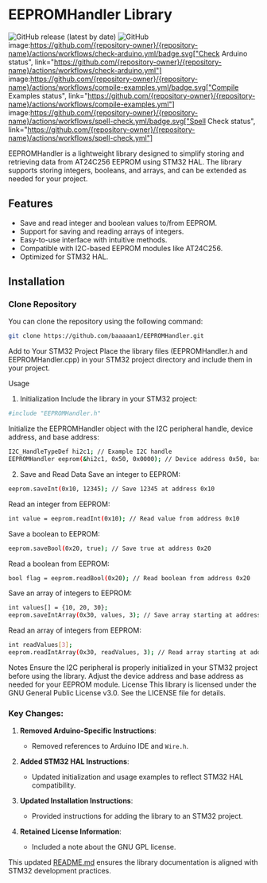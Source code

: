 # EEPROMHandler Library
![GitHub release (latest by date)](https://img.shields.io/github/v/release/baaaaan1/EEPROMHandler)
![GitHub](https://img.shields.io/github/license/baaaaan1/EEPROMHandler)
image:https://github.com/{repository-owner}/{repository-name}/actions/workflows/check-arduino.yml/badge.svg["Check Arduino status", link="https://github.com/{repository-owner}/{repository-name}/actions/workflows/check-arduino.yml"]
image:https://github.com/{repository-owner}/{repository-name}/actions/workflows/compile-examples.yml/badge.svg["Compile Examples status", link="https://github.com/{repository-owner}/{repository-name}/actions/workflows/compile-examples.yml"]
image:https://github.com/{repository-owner}/{repository-name}/actions/workflows/spell-check.yml/badge.svg["Spell Check status", link="https://github.com/{repository-owner}/{repository-name}/actions/workflows/spell-check.yml"]

EEPROMHandler is a lightweight library designed to simplify storing and retrieving data from AT24C256 EEPROM using STM32 HAL. The library supports storing integers, booleans, and arrays, and can be extended as needed for your project.

Features
--------

*   Save and read integer and boolean values to/from EEPROM.
*   Support for saving and reading arrays of integers.
*   Easy-to-use interface with intuitive methods.
*   Compatible with I2C-based EEPROM modules like AT24C256.
*   Optimized for STM32 HAL.

Installation
------------

### Clone Repository

You can clone the repository using the following command:

```bash
git clone https://github.com/baaaaan1/EEPROMHandler.git
```

Add to Your STM32 Project
Place the library files (EEPROMHandler.h and EEPROMHandler.cpp) in your STM32 project directory and include them in your project.

Usage
1. Initialization
Include the library in your STM32 project:

```bash
#include "EEPROMHandler.h"
```
Initialize the EEPROMHandler object with the I2C peripheral handle, device address, and base address:

```bash
I2C_HandleTypeDef hi2c1; // Example I2C handle
EEPROMHandler eeprom(&hi2c1, 0x50, 0x0000); // Device address 0x50, base address 0x0000
```
2. Save and Read Data
Save an integer to EEPROM:

```bash
eeprom.saveInt(0x10, 12345); // Save 12345 at address 0x10
```

Read an integer from EEPROM:

```bash
int value = eeprom.readInt(0x10); // Read value from address 0x10
```

Save a boolean to EEPROM:

```bash
eeprom.saveBool(0x20, true); // Save true at address 0x20
```

Read a boolean from EEPROM:

```bash
bool flag = eeprom.readBool(0x20); // Read boolean from address 0x20
```

Save an array of integers to EEPROM:

```bash
int values[] = {10, 20, 30};
eeprom.saveIntArray(0x30, values, 3); // Save array starting at address 0x30
```

Read an array of integers from EEPROM:

```bash
int readValues[3];
eeprom.readIntArray(0x30, readValues, 3); // Read array starting at address 0x30
```

Notes
Ensure the I2C peripheral is properly initialized in your STM32 project before using the library.
Adjust the device address and base address as needed for your EEPROM module.
License
This library is licensed under the GNU General Public License v3.0. See the LICENSE file for details.


### Key Changes:
1. **Removed Arduino-Specific Instructions**:
   - Removed references to Arduino IDE and `Wire.h`.

2. **Added STM32 HAL Instructions**:
   - Updated initialization and usage examples to reflect STM32 HAL compatibility.

3. **Updated Installation Instructions**:
   - Provided instructions for adding the library to an STM32 project.

4. **Retained License Information**:
   - Included a note about the GNU GPL license.

This updated [README.md](http://_vscodecontentref_/2) ensures the library documentation is aligned with STM32 development practices.
